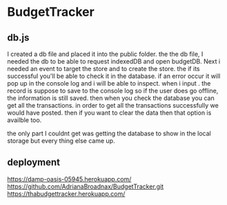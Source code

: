 # BudgetTracker

## db.js

I created a db file and placed it into the public folder.
the the db file, I needed the db to be able to request indexedDB and open budgetDB. 
Next i needed an event to target the store and to create the store. the if its successful you'll be able to check it in the database. 
if an error occur it will pop up in the console log and i will be able to inspect. 
when i input .
the record is suppose to save to the console log so if the user does go offline, the information is still saved. then when you check the database you can get all the transactions. 
in order to get all the transactions successfully we would have posted. 
then if you want to clear the data then that option is availble too. 

the only part I couldnt get was getting the database to show in the local storage but every thing else came up.  



## deployment

https://damp-oasis-05945.herokuapp.com/
https://github.com/AdrianaBroadnax/BudgetTracker.git
https://thabudgettracker.herokuapp.com/